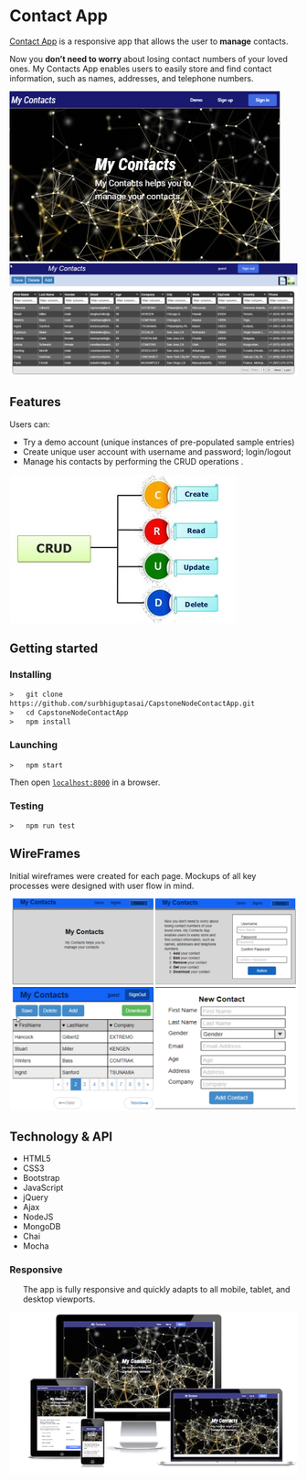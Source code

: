 <h1>Contact App</h1>
<p><a href="https://capstonecontactapp.herokuapp.com/">Contact App</a> is a responsive app that allows the user to  <b>manage</b> contacts. </p>
<p>Now you <b>don’t need to worry </b> about losing contact numbers of your loved ones.
   My Contacts App enables users to easily store and find contact information, such as names, addresses, and telephone numbers.<p>
<img src="public/img/contactAppF1.png">
<img src="public/img/contactAppF2.png">



## Features ##

Users can:

- Try a demo account (unique instances of pre-populated sample entries)
- Create unique user account with username and password; login/logout
- Manage his contacts by performing the CRUD operations .
<img src="public/img/CRUD.jpg">


## Getting started
### Installing
```
>   git clone https://github.com/surbhiguptasai/CapstoneNodeContactApp.git
>   cd CapstoneNodeContactApp
>   npm install
```
### Launching
```
>   npm start
```
Then open [`localhost:8000`](http://localhost:8080) in a browser.
### Testing
```
>   npm run test
```

<h2>WireFrames</h2>
<p>Initial wireframes were created for each page. Mockups of all key processes were designed with user flow in mind.</p>
<img src="public/img/contactApp-mockup3.png">

<h2>Technology & API</h2>
<ul>
  <li>HTML5</li>
  <li>CSS3</li>
  <li>Bootstrap</li>
  <li>JavaScript</li>
  <li>jQuery</li>
  <li>Ajax</li>
  <li>NodeJS</li>
  <li>MongoDB</li>
  <li>Chai</li>
   <li>Mocha</li>
</ul>
<h3>Responsive</h3>
<ul>
  <p>The app is fully responsive and quickly adapts to all mobile, tablet, and desktop viewports.</p>
</ul>
<img src="public/img/contactAppR2.png">
